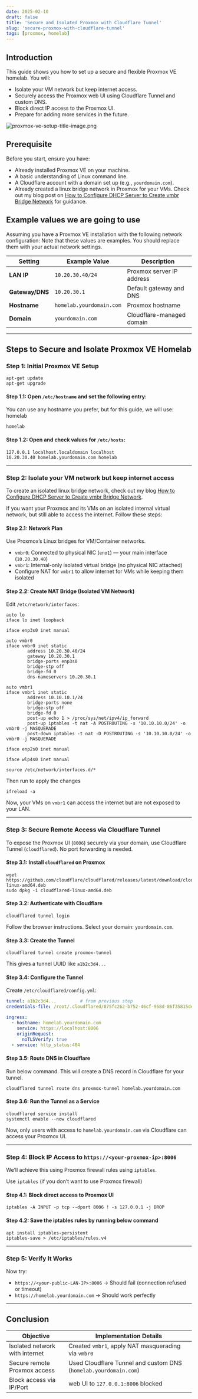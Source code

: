 ```yaml
---
date: 2025-02-10
draft: false
title: 'Secure and Isolated Proxmox with Cloudflare Tunnel'
slug: 'secure-proxmox-with-cloudflare-tunnel'
tags: [proxmox, homelab]
---
```


## Introduction

This guide shows you how to set up a secure and flexible Proxmox VE homelab. You will:

- Isolate your VM network but keep internet access.
- Securely access the Proxmox web UI using Cloudflare Tunnel and custom DNS.
- Block direct IP access to the Proxmox UI.
- Prepare for adding more services in the future.

![proxmox-ve-setup-title-image.png](/images/proxmox-ve-setup-title-image.png)

## Prerequisite

Before you start, ensure you have:

- Already installed Proxmox VE on your machine.
- A basic understanding of Linux command line.
- A Cloudflare account with a domain set up (e.g., `yourdomain.com`).
- Already created a linux bridge network in Proxmox for your VMs. Check out my blog post on [How to Configure DHCP Server to Create vmbr Bridge Network](https://www.vijay-narayanan.com/posts/how-to-configure-dhcp-server-to-create-vmbr-bridge-network) for guidance.

## Example values we are going to use

Assuming you have a Proxmox VE installation with the following network configuration:
Note that these values are examples. You should replace them with your actual network settings.

| Setting         | Example Value                | Description                |
|-----------------|-----------------------------|----------------------------|
| **LAN IP**      | `10.20.30.40/24`            | Proxmox server IP address  |
| **Gateway/DNS** | `10.20.30.1`                | Default gateway and DNS    |
| **Hostname**    | `homelab.yourdomain.com`    | Proxmox hostname           |
| **Domain**      | `yourdomain.com`            | Cloudflare-managed domain  |

---

## Steps to Secure and Isolate Proxmox VE Homelab

### Step 1: Initial Proxmox VE Setup

```
apt-get update
apt-get upgrade
```

#### Step 1.1: Open `/etc/hostname` and set the following entry:

You can use any hostname you prefer, but for this guide, we will use: homelab

```
homelab
```

#### Step 1.2: Open and check values for `/etc/hosts`:

```
127.0.0.1 localhost.localdomain localhost
10.20.30.40 homelab.yourdomain.com homelab
```

---

### Step 2: Isolate your VM network but keep internet access

To create an isolated linux bridge network, check out my blog [How to Configure DHCP Server to Create vmbr Bridge Network](https://www.vijay-narayanan.com/posts/how-to-configure-dhcp-server-to-create-vmbr-bridge-network).

If you want your Proxmox and its VMs on an isolated internal virtual network, but still able to access the internet. Follow these steps:

#### Step 2.1: Network Plan

Use Proxmox’s Linux bridges for VM/Container networks.

- `vmbr0`: Connected to physical NIC (`eno1`) — your main interface (`10.20.30.40`)
- `vmbr1`: Internal-only isolated virtual bridge (no physical NIC attached)
- Configure NAT for `vmbr1` to allow internet for VMs while keeping them isolated

#### Step 2.2: Create NAT Bridge (Isolated VM Network)

Edit `/etc/network/interfaces`:

```
auto lo
iface lo inet loopback

iface enp3s0 inet manual

auto vmbr0
iface vmbr0 inet static
        address 10.20.30.40/24
        gateway 10.20.30.1
        bridge-ports enp3s0
        bridge-stp off
        bridge-fd 0
        dns-nameservers 10.20.30.1

auto vmbr1
iface vmbr1 inet static
        address 10.10.10.1/24
        bridge-ports none
        bridge-stp off
        bridge-fd 0
        post-up echo 1 > /proc/sys/net/ipv4/ip_forward
        post-up iptables -t nat -A POSTROUTING -s '10.10.10.0/24' -o vmbr0 -j MASQUERADE
        post-down iptables -t nat -D POSTROUTING -s '10.10.10.0/24' -o vmbr0 -j MASQUERADE

iface enp2s0 inet manual

iface wlp4s0 inet manual

source /etc/network/interfaces.d/*
```

Then run to apply the changes

```
ifreload -a
```

Now, your VMs on `vmbr1` can access the internet but are not exposed to your LAN.

---

### Step 3: Secure Remote Access via Cloudflare Tunnel

To expose the Proxmox UI (`8006`) securely via your domain, use Cloudflare Tunnel (`cloudflared`). No port forwarding is needed.

#### Step 3.1: Install `cloudflared` on Proxmox

```
wget https://github.com/cloudflare/cloudflared/releases/latest/download/cloudflared-linux-amd64.deb
sudo dpkg -i cloudflared-linux-amd64.deb
```

#### Step 3.2: Authenticate with Cloudflare

```
cloudflared tunnel login
```

Follow the browser instructions. Select your domain: `yourdomain.com`.

#### Step 3.3: Create the Tunnel

```
cloudflared tunnel create proxmox-tunnel
```

This gives a tunnel UUID like `a1b2c3d4...`

#### Step 3.4: Configure the Tunnel

Create `/etc/cloudflared/config.yml`:

```yaml
tunnel: a1b2c3d4...         # from previous step
credentials-file: /root/.cloudflared/875fc262-b752-46cf-958d-86f35815deed.json  # from previous step

ingress:
  - hostname: homelab.yourdomain.com
    service: https://localhost:8006
    originRequest:
      noTLSVerify: true
  - service: http_status:404
```

#### Step 3.5: Route DNS in Cloudflare

Run below command. This will create a DNS record in Cloudflare for your tunnel.

```
cloudflared tunnel route dns proxmox-tunnel homelab.yourdomain.com
```

#### Step 3.6: Run the Tunnel as a Service

```
cloudflared service install
systemctl enable --now cloudflared
```

Now, only users with access to `homelab.yourdomain.com` via Cloudflare can access your Proxmox UI.

---

### Step 4: Block IP Access to `https://<your-proxmox-ip>:8006`

We’ll achieve this using Proxmox firewall rules using `iptables`.

Use `iptables` (if you don’t want to use Proxmox firewall)

#### Step 4.1: Block direct access to Proxmox UI

```
iptables -A INPUT -p tcp --dport 8006 ! -s 127.0.0.1 -j DROP
```

#### Step 4.2: Save the iptables rules by running below command

```
apt install iptables-persistent
iptables-save > /etc/iptables/rules.v4
```

---

### Step 5: Verify It Works

Now try:

- `https://<your-public-LAN-IP>:8006` → Should fail (connection refused or timeout)
- `https://homelab.yourdomain.com` → Should work perfectly

---

## Conclusion

| Objective | Implementation Details                                        |
|---|---------------------------------------------------------------|
| Isolated network with internet | Created `vmbr1`, apply NAT masquerading via `vmbr0`           |
| Secure remote Proxmox access | Used Cloudflare Tunnel and custom DNS (`homelab.yourdomain.com`) |
| Block access via IP/Port | web UI to `127.0.0.1:8006` blocked                    |
